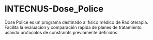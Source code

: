 # INTECNUS-Dose_Police
Dose Police es un programa destinado al físico médico de Radioterapia. Facilita la evaluacion y comparación rapida de planes de tratamiento usando protocolos de constraints previamente definidos.
